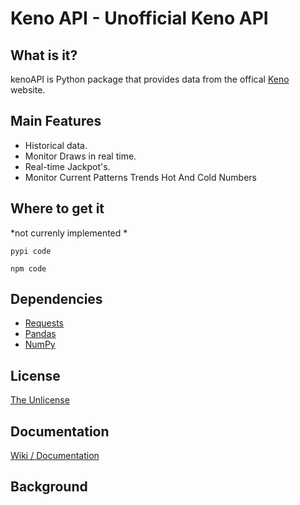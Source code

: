 # Keno API - Unofficial Keno API

## What is it?
kenoAPI is Python package that provides data from the offical [Keno](https://www.keno.com.au/) website.

## Main Features
* Historical data.
* Monitor Draws in real time.
* Real-time Jackpot's.
* Monitor Current Patterns
Trends
Hot And Cold Numbers

## Where to get it
*not currenly implemented *
```
pypi code
```
```
npm code
```
## Dependencies
* [Requests](https://github.com/psf/requests)
* [Pandas](https://github.com/pandas-dev/pandas)
* [NumPy](https://github.com/numpy/numpy)

## License
[The Unlicense](https://github.com/JGolafshan/KenoAPI/blob/main/LICENSE)

## Documentation
[Wiki / Documentation](https://github.com/JGolafshan/KenoAPI/wiki)

## Background
